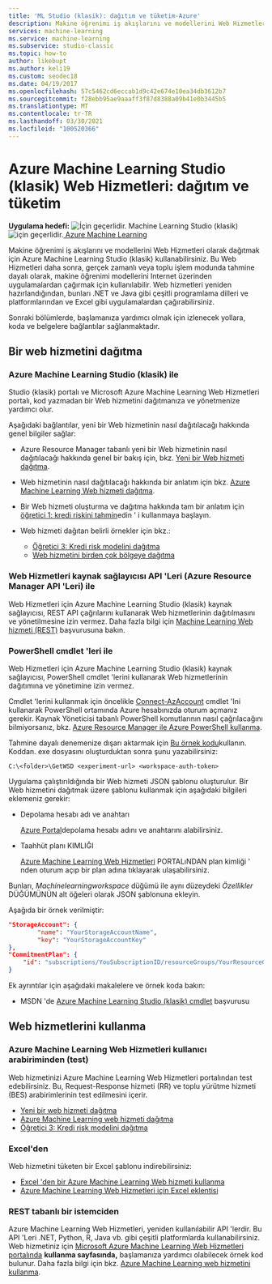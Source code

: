 ```yaml
---
title: 'ML Studio (klasik): dağıtım ve tüketim-Azure'
description: Makine öğrenimi iş akışlarını ve modellerini Web Hizmetleri olarak dağıtmak için Azure Machine Learning Studio (klasik) kullanabilirsiniz. Bu Web Hizmetleri daha sonra, gerçek zamanlı veya toplu işlem modunda tahmine dayalı olarak, makine öğrenimi modellerini Internet üzerinden uygulamalardan çağırmak için kullanılabilir.
services: machine-learning
ms.service: machine-learning
ms.subservice: studio-classic
ms.topic: how-to
author: likebupt
ms.author: keli19
ms.custom: seodec18
ms.date: 04/19/2017
ms.openlocfilehash: 57c5462cd6eccab1d9c42e674e10ea34db3612b7
ms.sourcegitcommit: f28ebb95ae9aaaff3f87d8388a09b41e0b3445b5
ms.translationtype: MT
ms.contentlocale: tr-TR
ms.lasthandoff: 03/30/2021
ms.locfileid: "100520366"
---
```

# <a name="azure-machine-learning-studio-classic-web-services-deployment-and-consumption"></a>Azure Machine Learning Studio (klasik) Web Hizmetleri: dağıtım ve tüketim

**Uygulama hedefi:** ![ İçin geçerlidir. ](../../../includes/media/aml-applies-to-skus/yes.png) Machine Learning Studio (klasik) ![ için geçerlidir.](../../../includes/media/aml-applies-to-skus/no.png)[ Azure Machine Learning](../overview-what-is-machine-learning-studio.md#ml-studio-classic-vs-azure-machine-learning-studio)  

Makine öğrenimi iş akışlarını ve modellerini Web Hizmetleri olarak dağıtmak için Azure Machine Learning Studio (klasik) kullanabilirsiniz. Bu Web Hizmetleri daha sonra, gerçek zamanlı veya toplu işlem modunda tahmine dayalı olarak, makine öğrenimi modellerini Internet üzerinden uygulamalardan çağırmak için kullanılabilir. Web hizmetleri yeniden hazırlandığından, bunları .NET ve Java gibi çeşitli programlama dilleri ve platformlarından ve Excel gibi uygulamalardan çağırabilirsiniz.

Sonraki bölümlerde, başlamanıza yardımcı olmak için izlenecek yollara, koda ve belgelere bağlantılar sağlanmaktadır.

## <a name="deploy-a-web-service"></a>Bir web hizmetini dağıtma

### <a name="with-azure-machine-learning-studio-classic"></a>Azure Machine Learning Studio (klasik) ile

Studio (klasik) portalı ve Microsoft Azure Machine Learning Web Hizmetleri portalı, kod yazmadan bir Web hizmetini dağıtmanıza ve yönetmenize yardımcı olur.

Aşağıdaki bağlantılar, yeni bir Web hizmetinin nasıl dağıtılacağı hakkında genel bilgiler sağlar:

* Azure Resource Manager tabanlı yeni bir Web hizmetinin nasıl dağıtılacağı hakkında genel bir bakış için, bkz. [Yeni bir Web hizmeti dağıtma](deploy-a-machine-learning-web-service.md).
* Web hizmetinin nasıl dağıtılacağı hakkında bir anlatım için bkz. [Azure Machine Learning Web hizmeti dağıtma](deploy-a-machine-learning-web-service.md).
* Bir Web hizmeti oluşturma ve dağıtma hakkında tam bir anlatım için [öğretici 1: kredi riskini tahmin](tutorial-part1-credit-risk.md)edin ' i kullanmaya başlayın.
* Web hizmeti dağıtan belirli örnekler için bkz.:

  * [Öğretici 3: Kredi risk modelini dağıtma](tutorial-part3-credit-risk-deploy.md)
  * [Web hizmetini birden çok bölgeye dağıtma](deploy-a-machine-learning-web-service.md#multi-region)

### <a name="with-web-services-resource-provider-apis-azure-resource-manager-apis"></a>Web Hizmetleri kaynak sağlayıcısı API 'Leri (Azure Resource Manager API 'Leri) ile

Web Hizmetleri için Azure Machine Learning Studio (klasik) kaynak sağlayıcısı, REST API çağrılarını kullanarak Web hizmetlerinin dağıtılmasını ve yönetilmesine izin vermez. Daha fazla bilgi için [Machine Learning Web hizmeti (REST)](/rest/api/machinelearning/index) başvurusuna bakın.

<!-- [Machine Learning Web Service (REST)](/rest/api/machinelearning/webservices) reference. -->

### <a name="with-powershell-cmdlets"></a>PowerShell cmdlet 'leri ile

Web Hizmetleri için Azure Machine Learning Studio (klasik) kaynak sağlayıcısı, PowerShell cmdlet 'lerini kullanarak Web hizmetlerinin dağıtımına ve yönetimine izin vermez.

Cmdlet 'lerini kullanmak için öncelikle [Connect-AzAccount](/powershell/module/az.accounts/connect-azaccount) cmdlet 'Ini kullanarak PowerShell ortamında Azure hesabınızda oturum açmanız gerekir. Kaynak Yöneticisi tabanlı PowerShell komutlarının nasıl çağrılacağını bilmiyorsanız, bkz. [Azure Resource Manager ile Azure PowerShell kullanma](../../azure-resource-manager/management/manage-resources-powershell.md).

Tahmine dayalı denemenize dışarı aktarmak için [Bu örnek kodu](https://github.com/ritwik20/AzureML-WebServices)kullanın. Koddan. exe dosyasını oluşturduktan sonra şunu yazabilirsiniz:

```azurepowershell
C:\<folder>\GetWSD <experiment-url> <workspace-auth-token>
```

Uygulama çalıştırıldığında bir Web hizmeti JSON şablonu oluşturulur. Bir Web hizmetini dağıtmak üzere şablonu kullanmak için aşağıdaki bilgileri eklemeniz gerekir:

* Depolama hesabı adı ve anahtarı

    [Azure Portal](https://portal.azure.com/)depolama hesabı adını ve anahtarını alabilirsiniz.
* Taahhüt planı KIMLIĞI

    [Azure Machine Learning Web Hizmetleri](https://services.azureml.net) PORTALıNDAN plan kimliği ' nden oturum açıp bir plan adına tıklayarak ulaşabilirsiniz.

Bunları, *Machinelearningworkspace* düğümü ile aynı düzeydeki *Özellikler* DÜĞÜMÜNÜN alt öğeleri olarak JSON şablonuna ekleyin.

Aşağıda bir örnek verilmiştir:

```json
"StorageAccount": {
        "name": "YourStorageAccountName",
        "key": "YourStorageAccountKey"
},
"CommitmentPlan": {
    "id": "subscriptions/YouSubscriptionID/resourceGroups/YourResourceGroupID/providers/Microsoft.MachineLearning/commitmentPlans/YourPlanName"
}
```

Ek ayrıntılar için aşağıdaki makalelere ve örnek koda bakın:

* MSDN 'de [Azure Machine Learning Studio (klasik) cmdlet](/powershell/module/az.machinelearning) başvurusu

## <a name="consume-the-web-services"></a>Web hizmetlerini kullanma

### <a name="from-the-azure-machine-learning-web-services-ui-testing"></a>Azure Machine Learning Web Hizmetleri kullanıcı arabiriminden (test)

Web hizmetinizi Azure Machine Learning Web Hizmetleri portalından test edebilirsiniz. Bu, Request-Response hizmeti (RR) ve toplu yürütme hizmeti (BES) arabirimlerinin test edilmesini içerir.

* [Yeni bir web hizmeti dağıtma](deploy-a-machine-learning-web-service.md)
* [Azure Machine Learning web hizmeti dağıtma](deploy-a-machine-learning-web-service.md)
* [Öğretici 3: Kredi risk modelini dağıtma](tutorial-part3-credit-risk-deploy.md)

### <a name="from-excel"></a>Excel'den

Web hizmetini tüketen bir Excel şablonu indirebilirsiniz:

* [Excel 'den bir Azure Machine Learning Web hizmeti kullanma](consuming-from-excel.md)
* [Azure Machine Learning Web Hizmetleri için Excel eklentisi](excel-add-in-for-web-services.md)

### <a name="from-a-rest-based-client"></a>REST tabanlı bir istemciden

Azure Machine Learning Web Hizmetleri, yeniden kullanılabilir API 'lerdir. Bu API 'Leri .NET, Python, R, Java vb. gibi çeşitli platformlarda kullanabilirsiniz. Web hizmetiniz için [Microsoft Azure Machine Learning Web Hizmetleri portalında](https://services.azureml.net) **kullanma sayfasında,** başlamanıza yardımcı olabilecek örnek kod bulunur. Daha fazla bilgi için bkz. [Azure Machine Learning web hizmetini kullanma](consume-web-services.md).